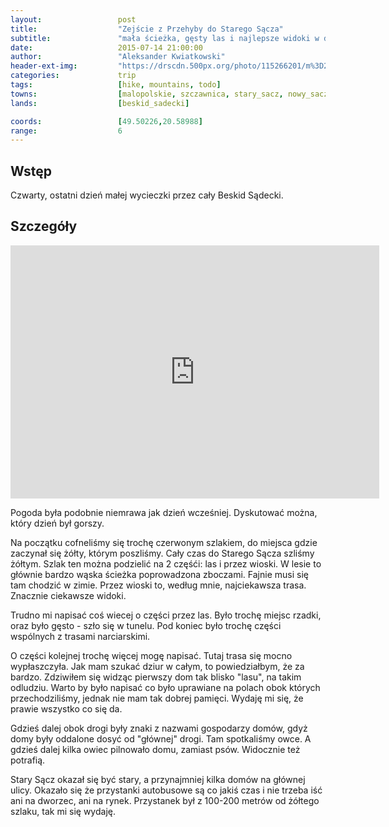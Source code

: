 ```yaml
---
layout:                 post
title:                  "Zejście z Przehyby do Starego Sącza"
subtitle:               "mała ścieżka, gęsty las i najlepsze widoki w dolinie"
date:                   2015-07-14 21:00:00
author:                 "Aleksander Kwiatkowski"
header-ext-img:         "https://drscdn.500px.org/photo/115266201/m%3D2048/4353b56cc0fe5416ed412cf530fcfcfa"
categories:             trip
tags:                   [hike, mountains, todo]
towns:                  [malopolskie, szczawnica, stary_sacz, nowy_sacz]
lands:                  [beskid_sadecki]

coords:                 [49.50226,20.58988]
range:                  6
---
```


Wstęp
-----

Czwarty, ostatni dzień małej wycieczki przez cały Beskid Sądecki.

Szczegóły
---------

<iframe height='405' width='590' frameborder='0' allowtransparency='true' scrolling='no' src='http://www.strava.com/activities/346184527/embed/9b8ce85b229577b31db2218c131458877c535e47'></iframe>

Pogoda była podobnie niemrawa jak dzień wcześniej. Dyskutować można, który dzień był gorszy.

Na początku cofneliśmy się trochę czerwonym szlakiem, do miejsca gdzie zaczynał się żółty, którym poszliśmy. Cały czas do
Starego Sącza szliśmy żółtym. Szlak ten można podzielić na 2 częśći: las i przez wioski. W lesie to głównie bardzo wąska ścieżka
poprowadzona zboczami. Fajnie musi się tam chodzić w zimie. Przez wioski to, według mnie, najciekawsza trasa. Znacznie ciekawsze
widoki.

Trudno mi napisać coś wiecej o części przez las. Było trochę miejsc rzadki, oraz było gęsto - szło się w tunelu. Pod koniec było
trochę części wspólnych z trasami narciarskimi.

O części kolejnej trochę więcej mogę napisać. Tutaj trasa się mocno wypłaszczyła. Jak mam szukać dziur w całym, to powiedziałbym,
że za bardzo. Zdziwiłem się widząc pierwszy dom tak blisko "lasu", na takim odludziu. Warto by było napisać co było uprawiane na
polach obok których przechodziliśmy, jednak nie mam tak dobrej pamięci. Wydaję mi się, że prawie wszystko co się da.

Gdzieś dalej obok drogi były znaki z nazwami gospodarzy domów, gdyż domy były oddalone dosyć od "głównej" drogi. Tam spotkaliśmy
owce. A gdzieś dalej kilka owiec pilnowało domu, zamiast psów. Widocznie też potrafią.

Stary Sącz okazał się być stary, a przynajmniej kilka domów na głównej ulicy. Okazało się że przystanki autobusowe są
co jakiś czas i nie trzeba iść ani na dworzec, ani na rynek. Przystanek był z 100-200 metrów od żółtego szlaku, tak mi się wydaję.

